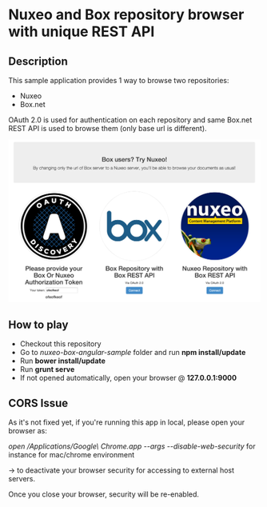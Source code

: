 Nuxeo and Box repository browser with unique REST API
================
Description
----------------

This sample application provides 1 way to browse two repositories:
* Nuxeo
* Box.net

OAuth 2.0 is used for authentication on each repository and same Box.net REST API is used to browse them (only base url is different).

![Box Nuxeo](https://github.com/nuxeo/nuxeo-box-angular-sample/blob/master/box-nuxeo.png "Box Nuxeo")

How to play
----------------

* Checkout this repository
* Go to *nuxeo-box-angular-sample* folder and run **npm install/update**
* Run **bower install/update**
* Run **grunt serve**
* If not opened automatically, open your browser @ **127.0.0.1:9000**

CORS Issue
---------------

As it's not fixed yet, if you're running this app in local, please open your browser as:

*open /Applications/Google\ Chrome.app --args --disable-web-security* for instance for mac/chrome environment

-> to deactivate your browser security for accessing to external host servers.

Once you close your browser, security will be re-enabled.
